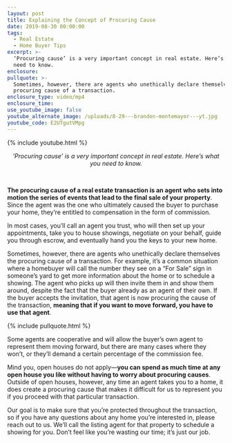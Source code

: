 ```yaml
---
layout: post
title: Explaining the Concept of Procuring Cause
date: 2019-08-30 00:00:00
tags:
  - Real Estate
  - Home Buyer Tips
excerpt: >-
  ‘Procuring cause’ is a very important concept in real estate. Here’s what you
  need to know.
enclosure:
pullquote: >-
  Sometimes, however, there are agents who unethically declare themselves the
  procuring cause of a transaction.
enclosure_type: video/mp4
enclosure_time:
use_youtube_image: false
youtube_alternate_image: /uploads/8-29---brandon-montemayor---yt.jpg
youtube_code: E2UTgutVMpg
---
```


{% include youtube.html %}

<center><em>&lsquo;Procuring cause&rsquo; is a very important concept in real estate. Here&rsquo;s what you need to know.</em></center>

&nbsp;

**The procuring cause of a real estate transaction is an agent who sets into motion the series of events that lead to the final sale of your property**. Since the agent was the one who ultimately caused the buyer to purchase your home, they’re entitled to compensation in the form of commission.

In most cases, you’ll call an agent you trust, who will then set up your appointments, take you to house showings, negotiate on your behalf, guide you through escrow, and eventually hand you the keys to your new home.

Sometimes, however, there are agents who unethically declare themselves the procuring cause of a transaction. For example, it’s a common situation where a homebuyer will call the number they see on a “For Sale” sign in someone’s yard to get more information about the home or to schedule a showing. The agent who picks up will then invite them in and show them around, despite the fact that the buyer already as an agent of their own. If the buyer accepts the invitation, that agent is now procuring the cause of the transaction, **meaning that if you want to move forward, you have to use that agent**.

{% include pullquote.html %}

Some agents are cooperative and will allow the buyer’s own agent to represent them moving forward, but there are many cases where they won’t, or they’ll demand a certain percentage of the commission fee.

Mind you, open houses do not apply—**you can spend as much time at any open house you like without having to worry about procuring causes**. Outside of open houses, however, any time an agent takes you to a home, it does create a procuring cause that makes it difficult for us to represent you if you proceed with that particular transaction.

Our goal is to make sure that you’re protected throughout the transaction, so if you have any questions about any home you’re interested in, please reach out to us. We’ll call the listing agent for that property to schedule a showing for you. Don’t feel like you’re wasting our time; it’s just our job.
